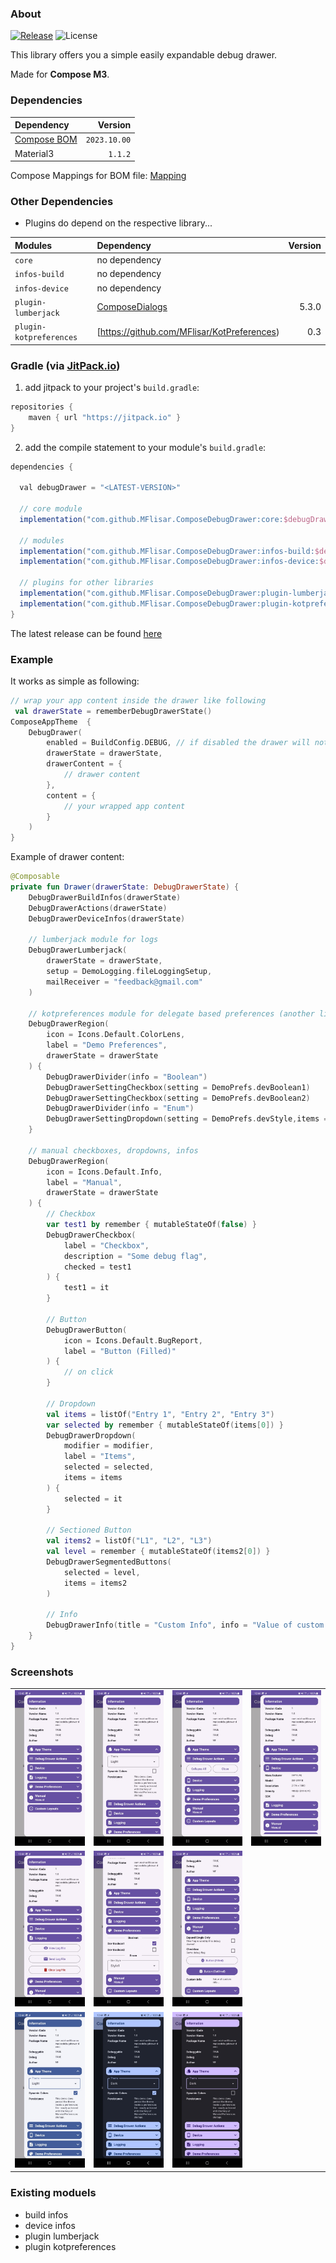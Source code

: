 ### About

[![Release](https://jitpack.io/v/MFlisar/ComposeDebugDrawer.svg)](https://jitpack.io/#MFlisar/ComposeDebugDrawer)
![License](https://img.shields.io/github/license/MFlisar/ComposeDebugDrawer)

This library offers you a simple easily expandable debug drawer.

Made for **Compose M3**.

### Dependencies

| Dependency |        Version |
|:-------------------------------------------------------------------- |---------------:|
| [Compose BOM](https://developer.android.com/jetpack/compose/bom/bom) |   `2023.10.00` |
| Material3 | `1.1.2` |

Compose Mappings for BOM file: [Mapping](https://developer.android.com/jetpack/compose/bom/bom-mapping)

### Other Dependencies

* Plugins do depend on the respective library...

| Modules | Dependency | Version |
|:-|:-|-:|
| `core` | no dependency |  |
| `infos-build` | no dependency |  |
| `infos-device` | no dependency |  |
| `plugin-lumberjack` | [ComposeDialogs](https://github.com/MFlisar/Lumberjack) | 5.3.0 |
| `plugin-kotpreferences` | [https://github.com/MFlisar/KotPreferences) | 0.3 |

### Gradle (via [JitPack.io](https://jitpack.io/))

1. add jitpack to your project's `build.gradle`:

```groovy
repositories {
    maven { url "https://jitpack.io" }
}
```

2. add the compile statement to your module's `build.gradle`:

```groovy
dependencies {

  val debugDrawer = "<LATEST-VERSION>"

  // core module
  implementation("com.github.MFlisar.ComposeDebugDrawer:core:$debugDrawer")
  
  // modules
  implementation("com.github.MFlisar.ComposeDebugDrawer:infos-build:$debugDrawer")
  implementation("com.github.MFlisar.ComposeDebugDrawer:infos-device:$debugDrawer")
  
  // plugins for other libraries
  implementation("com.github.MFlisar.ComposeDebugDrawer:plugin-lumberjack:$debugDrawer")
  implementation("com.github.MFlisar.ComposeDebugDrawer:plugin-kotpreferences:$debugDrawer")
}
```

The latest release can be found [here](https://github.com/MFlisar/ComposeDebugDrawer/releases/latest)

### Example

It works as simple as following:

```kotlin
// wrap your app content inside the drawer like following
 val drawerState = rememberDebugDrawerState()
ComposeAppTheme  {
    DebugDrawer(
        enabled = BuildConfig.DEBUG, // if disabled the drawer will not be created at all, in this case inside a release build...
        drawerState = drawerState,
        drawerContent = {
            // drawer content
        },
        content = {
            // your wrapped app content
        }
    )
}
```

Example of drawer content:

```kotlin
@Composable
private fun Drawer(drawerState: DebugDrawerState) {
    DebugDrawerBuildInfos(drawerState)
    DebugDrawerActions(drawerState)
    DebugDrawerDeviceInfos(drawerState)
    
    // lumberjack module for logs
    DebugDrawerLumberjack(
        drawerState = drawerState,
        setup = DemoLogging.fileLoggingSetup,
        mailReceiver = "feedback@gmail.com"
    )
    
    // kotpreferences module for delegate based preferences (another library of mine)
    DebugDrawerRegion(
        icon = Icons.Default.ColorLens,
        label = "Demo Preferences",
        drawerState = drawerState
    ) {
        DebugDrawerDivider(info = "Boolean")
        DebugDrawerSettingCheckbox(setting = DemoPrefs.devBoolean1)
        DebugDrawerSettingCheckbox(setting = DemoPrefs.devBoolean2)
        DebugDrawerDivider(info = "Enum")
        DebugDrawerSettingDropdown(setting = DemoPrefs.devStyle,items = DemoPrefs.UIStyle.values())
    }
    
    // manual checkboxes, dropdowns, infos
    DebugDrawerRegion(
        icon = Icons.Default.Info,
        label = "Manual",
        drawerState = drawerState
    ) {
        // Checkbox
        var test1 by remember { mutableStateOf(false) }
        DebugDrawerCheckbox(
            label = "Checkbox",
            description = "Some debug flag",
            checked = test1
        ) {
            test1 = it
        }
        
        // Button
        DebugDrawerButton(
            icon = Icons.Default.BugReport, 
            label = "Button (Filled)"
        ) {
            // on click
        }
        
        // Dropdown
        val items = listOf("Entry 1", "Entry 2", "Entry 3")
        var selected by remember { mutableStateOf(items[0]) }
        DebugDrawerDropdown(
            modifier = modifier,
            label = "Items",
            selected = selected,
            items = items
        ) {
            selected = it
        }
        
        // Sectioned Button
        val items2 = listOf("L1", "L2", "L3")
        val level = remember { mutableStateOf(items2[0]) }
        DebugDrawerSegmentedButtons(
            selected = level, 
            items = items2
        )

        // Info
        DebugDrawerInfo(title = "Custom Info", info = "Value of custom info...")
    }
}
```

### Screenshots

| | | | |
| :---: | :---: | :---: | :---: |
| ![Demo](screenshots/demo1.jpg?raw=true "Demo") | ![Demo](screenshots/demo2.jpg?raw=true "Demo") | ![Demo](screenshots/demo3.jpg?raw=true "Demo") | ![Demo](screenshots/demo4.jpg?raw=true "Demo") |
| ![Demo](screenshots/demo5.jpg?raw=true "Demo") | ![Demo](screenshots/demo6.jpg?raw=true "Demo") | ![Demo](screenshots/demo7.jpg?raw=true "Demo") |  |
| ![Demo](screenshots/demo-theme-1.jpg?raw=true "Demo") | ![Demo](screenshots/demo-theme-2.jpg?raw=true "Demo") | ![Demo](screenshots/demo-theme-3.jpg?raw=true "Demo") | |

### Existing moduels

* build infos
* device infos
* plugin lumberjack
* plugin kotpreferences